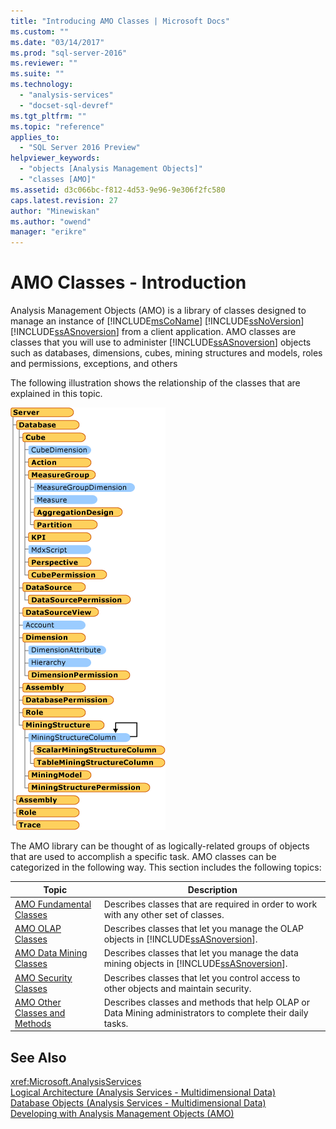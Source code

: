 ```yaml
---
title: "Introducing AMO Classes | Microsoft Docs"
ms.custom: ""
ms.date: "03/14/2017"
ms.prod: "sql-server-2016"
ms.reviewer: ""
ms.suite: ""
ms.technology: 
  - "analysis-services"
  - "docset-sql-devref"
ms.tgt_pltfrm: ""
ms.topic: "reference"
applies_to: 
  - "SQL Server 2016 Preview"
helpviewer_keywords: 
  - "objects [Analysis Management Objects]"
  - "classes [AMO]"
ms.assetid: d3c066bc-f812-4d53-9e96-9e306f2fc580
caps.latest.revision: 27
author: "Minewiskan"
ms.author: "owend"
manager: "erikre"
---
```

# AMO Classes - Introduction
  Analysis Management Objects (AMO) is a library of classes designed to manage an instance of [!INCLUDE[msCoName](../../../includes/msconame-md.md)] [!INCLUDE[ssNoVersion](../../../includes/ssnoversion-md.md)] [!INCLUDE[ssASnoversion](../../../includes/ssasnoversion-md.md)] from a client application. AMO classes are classes that you will use to administer [!INCLUDE[ssASnoversion](../../../includes/ssasnoversion-md.md)] objects such as databases, dimensions, cubes, mining structures and models, roles and permissions, exceptions, and others  
  
 The following illustration shows the relationship of the classes that are explained in this topic.  
  
 ![Classes reviewed in AMO conceptual topics](../../../analysis-services/multidimensional-models/analysis-management-objects/media/amo-reviewedclasses.gif "Classes reviewed in AMO conceptual topics")  
  
 The AMO library can be thought of as logically-related groups of objects that are used to accomplish a specific task. AMO classes can be categorized in the following way. This section includes the following topics:  
  
|Topic|Description|  
|-----------|-----------------|  
|[AMO Fundamental Classes](../../../analysis-services/multidimensional-models/analysis-management-objects/amo-fundamental-classes.md)|Describes classes that are required in order to work with any other set of classes.|  
|[AMO OLAP Classes](../../../analysis-services/multidimensional-models/analysis-management-objects/amo-olap-classes.md)|Describes classes that let you manage the OLAP objects in [!INCLUDE[ssASnoversion](../../../includes/ssasnoversion-md.md)].|  
|[AMO Data Mining Classes](../../../analysis-services/multidimensional-models/analysis-management-objects/amo-data-mining-classes.md)|Describes classes that let you manage the data mining objects in [!INCLUDE[ssASnoversion](../../../includes/ssasnoversion-md.md)].|  
|[AMO Security Classes](../../../analysis-services/multidimensional-models/analysis-management-objects/amo-security-classes.md)|Describes classes that let you control access to other objects and maintain security.|  
|[AMO Other Classes and Methods](../../../analysis-services/multidimensional-models/analysis-management-objects/amo-other-classes-and-methods.md)|Describes classes and methods that help OLAP or Data Mining administrators to complete their daily tasks.|  
  
## See Also  
 <xref:Microsoft.AnalysisServices>   
 [Logical Architecture &#40;Analysis Services - Multidimensional Data&#41;](../../../analysis-services/multidimensional-models/olap-logical/understanding-microsoft-olap-logical-architecture.md)   
 [Database Objects &#40;Analysis Services - Multidimensional Data&#41;](../../../analysis-services/multidimensional-models/olap-logical/database-objects-analysis-services-multidimensional-data.md)   
 [Developing with Analysis Management Objects &#40;AMO&#41;](../../../analysis-services/multidimensional-models/analysis-management-objects/developing-with-analysis-management-objects-amo.md)  
  
  